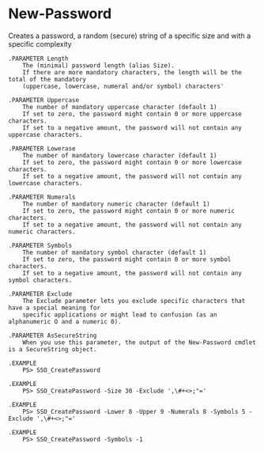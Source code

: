# New-Password
Creates a password, a random (secure) string of a specific size and with a specific complexity

    .PARAMETER Length
        The (minimal) password length (alias Size).
        If there are more mandatory characters, the length will be the total of the mandatory
        (uppercase, lowercase, numeral and/or symbol) characters'

    .PARAMETER Uppercase
        The number of mandatory uppercase character (default 1)
        If set to zero, the password might contain 0 or more uppercase characters.
        If set to a negative amount, the password will not contain any uppercase characters.

    .PARAMETER Lowerase
        The number of mandatory lowercase character (default 1)
        If set to zero, the password might contain 0 or more lowercase characters.
        If set to a negative amount, the password will not contain any lowercase characters.

    .PARAMETER Numerals
        The number of mandatory numeric character (default 1)
        If set to zero, the password might contain 0 or more numeric characters.
        If set to a negative amount, the password will not contain any numeric characters.

    .PARAMETER Symbols
        The number of mandatory symbol character (default 1)
        If set to zero, the password might contain 0 or more symbol characters.
        If set to a negative amount, the password will not contain any symbol characters.

    .PARAMETER Exclude
        The Exclude parameter lets you exclude specific characters that have a special meaning for
        specific applications or might lead to confusion (as an alphanumeric O and a numeric 0).

    .PARAMETER AsSecureString
        When you use this parameter, the output of the New-Password cmdlet is a SecureString object.

    .EXAMPLE
        PS> SSO_CreatePassword

    .EXAMPLE
        PS> SSO_CreatePassword -Size 30 -Exclude ',\#+<>;"='

    .EXAMPLE
        PS> SSO_CreatePassword -Lower 8 -Upper 9 -Numerals 8 -Symbols 5 -Exclude ',\#+<>;"='

    .EXAMPLE
        PS> SSO_CreatePassword -Symbols -1
